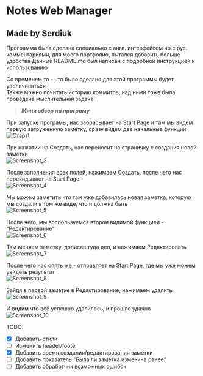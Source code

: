 # Notes Web Manager
## Made by Serdiuk

Программа была сделана специально с англ. интерфейсом но с рус. комментариями, для моего портфолио, пытался добавить больше удобства
Данный README.md был написан с подробной инструкцией к использованию

Со временем то - что было сделано для этой программы будет увеличиваться\
Также можно почитать историю коммитов, над ними тоже была проведена мыслительная задача

>___Мини обзор на програму___

При запуске програмы, нас забрасывает на Start Page и там мы видем первую загруженную заметку, сразу видем две начальные функции\
![Старт](https://user-images.githubusercontent.com/85077180/196522509-63570379-952b-43b2-98eb-ab039638bf98.png)\

При нажатии на Создать, нас переносит на страничку с создания новой заметки\
![Screenshot_3](https://user-images.githubusercontent.com/85077180/196522515-42f7c4a6-36df-40d7-8453-06cacd7696bd.png)

После заполнения всех полей, нажимаем Создать, после чего нас перекидывает на Start Page\
![Screenshot_4](https://user-images.githubusercontent.com/85077180/196522521-d1da0361-f492-42a0-92f7-7e780b9814ff.png)

Мы можем заметить что там уже добавилась новая заметка, которую мы создали в том же виде, что и должна быть\
![Screenshot_5](https://user-images.githubusercontent.com/85077180/196522523-986163a0-3329-4a7e-b09f-5190ddbf6ea7.png)

После чего, мы воспользуемся второй видимой функцией - "Редактирование"\
![Screenshot_6](https://user-images.githubusercontent.com/85077180/196522526-42eea59a-fe15-4e9c-8487-0ede11867d75.png)

Там меняем заметку, дописав туда дел, и нажимаем Редактировать\
![Screenshot_7](https://user-images.githubusercontent.com/85077180/196522527-92f7fc4b-217a-43a0-9076-d6feeecc9c09.png)

После чего нас опять же - отправляет на Start Page, где мы уже можем увидеть результат\
![Screenshot_8](https://user-images.githubusercontent.com/85077180/196522529-12062c59-0e0c-4ab8-b3ae-2f3b0f28e0ae.png)

Зайдя в первой заметке в Редактирование, нажимаем удалить\
![Screenshot_9](https://user-images.githubusercontent.com/85077180/196522531-0a88811e-9501-4233-be16-3684cc3cff2e.png)

И видим что всё успешно удалилось, и прошло удачно\
![Screenshot_10](https://user-images.githubusercontent.com/85077180/196522533-91a1fc14-7ee2-41fb-9a5b-1fb8a9c0f51b.png)


TODO:

- [x] Добавить стили
- [ ] Изменить header/footer
- [x] Добавить время создания/редактирования заметки
- [ ] Добавить показатель "Была ли заметка изменина ранее"
- [ ] Добавить обработчик возможных ошибок